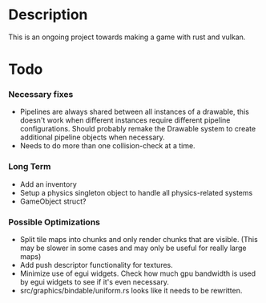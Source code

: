# Description

This is an ongoing project towards making a game with rust and vulkan.

# Todo

### Necessary fixes
* Pipelines are always shared between all instances of a drawable, this doesn't work when different instances require different pipeline configurations.
Should probably remake the Drawable system to create additional pipeline objects when necessary.
* Needs to do more than one collision-check at a time.

### Long Term
* Add an inventory
* Setup a physics singleton object to handle all physics-related systems
* GameObject struct?

### Possible Optimizations
* Split tile maps into chunks and only render chunks that are visible. (This may be slower in some cases and may only be useful for really large maps)
* Add push descriptor functionality for textures.
* Minimize use of egui widgets. Check how much gpu bandwidth is used by egui widgets to see if it's even necessary.
* src/graphics/bindable/uniform.rs looks like it needs to be rewritten.